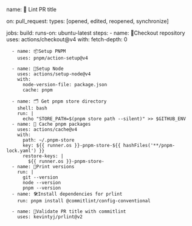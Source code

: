 name: 📝 Lint PR title

on:
  pull_request:
    types: [opened, edited, reopened, synchronize]

jobs:
  build:
    runs-on: ubuntu-latest
    steps:
      - name: 🔖Checkout repository
        uses: actions/checkout@v4
        with:
          fetch-depth: 0

      - name: 📦Setup PNPM
        uses: pnpm/action-setup@v4

      - name: 🌳Setup Node
        uses: actions/setup-node@v4
        with:
          node-version-file: package.json
          cache: pnpm

      - name: 🗂️ Get pnpm store directory
        shell: bash
        run: |
          echo "STORE_PATH=$(pnpm store path --silent)" >> $GITHUB_ENV
      - name: 🚀 Cache pnpm packages
        uses: actions/cache@v4
        with:
          path: ~/.pnpm-store
          key: ${{ runner.os }}-pnpm-store-${{ hashFiles('**/pnpm-lock.yaml') }}
          restore-keys: |
            ${{ runner.os }}-pnpm-store-
      - name: 🧾Print versions
        run: |
          git --version
          node --version
          pnpm --version
      - name: 🛠️Install dependencies for prlint
        run: pnpm install @commitlint/config-conventional

      - name: 📝Validate PR title with commitlint
        uses: kevintyj/prlint@v2